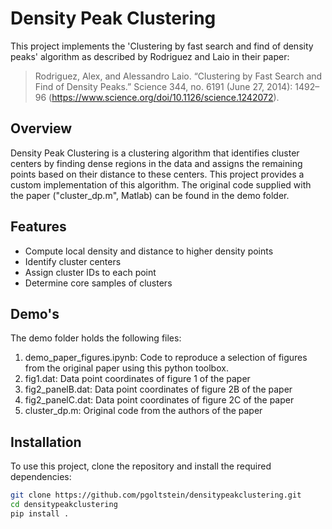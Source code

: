 # Density Peak Clustering

This project implements the 'Clustering by fast search and find of density peaks' algorithm as described by Rodriguez and Laio in their paper:

> Rodriguez, Alex, and Alessandro Laio. “Clustering by Fast Search and Find of Density Peaks.” Science 344, no. 6191 (June 27, 2014): 1492–96 (https://www.science.org/doi/10.1126/science.1242072).


## Overview

Density Peak Clustering is a clustering algorithm that identifies cluster centers by finding dense regions in the data and assigns the remaining points based on their distance to these centers. This project provides a custom implementation of this algorithm. The original code supplied with the paper ("cluster_dp.m", Matlab) can be found in the demo folder. 


## Features

- Compute local density and distance to higher density points
- Identify cluster centers
- Assign cluster IDs to each point
- Determine core samples of clusters


## Demo's

The demo folder holds the following files: 
1. demo_paper_figures.ipynb: Code to reproduce a selection of figures from the original paper using this python toolbox.
2. fig1.dat: Data point coordinates of figure 1 of the paper
3. fig2_panelB.dat: Data point coordinates of figure 2B of the paper
4. fig2_panelC.dat: Data point coordinates of figure 2C of the paper
5. cluster_dp.m: Original code from the authors of the paper 

## Installation

To use this project, clone the repository and install the required dependencies:

```bash
git clone https://github.com/pgoltstein/densitypeakclustering.git
cd densitypeakclustering
pip install .
